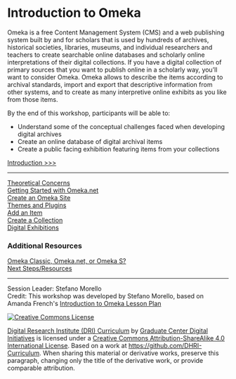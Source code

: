 # Introduction to Omeka

Omeka is a free Content Management System (CMS) and a web publishing system built by and for scholars that is used by hundreds of archives, historical societies, libraries, museums, and individual researchers and teachers to create searchable online databases and scholarly online interpretations of their digital collections. If you have a digital collection of primary sources that you want to publish online in a scholarly way, you’ll want to consider Omeka.
Omeka allows to describe the items according to archival standards, import and export that descriptive information from other systems, and to create as many interpretive online exhibits as you like from those items.


By the end of this workshop, participants will be able to:

- Understand some of the conceptual challenges faced when developing digital archives 
- Create an online database of digital archival items
- Create a public facing exhibition featuring items from your collections

[Introduction >>>](sections/intro.md)  

-----

[Theoretical Concerns](sections/theoreticalconcerns.md)   
[Getting Started with Omeka.net](sections/omekainstall.md)  
[Create an Omeka Site](sections/createasite.md)  
[Themes and Plugins](sections/themesplugins.md)    
[Add an Item](sections/addanitem.md)   
[Create a Collection](sections/collections.md)   
[Digital Exhibitions](sections/digitalexhibitions.md)  

### Additional Resources

[Omeka Classic, Omeka.net, or Omeka S?](sections/whichomeka.md)  
[Next Steps/Resources](sections/next.md)    

-----

Session Leader: Stefano Morello  
Credit: This workshop was developed by Stefano Morello, based on Amanda French's [Introduction to Omeka Lesson Plan](http://amandafrench.net/2013/11/12/introduction-to-omeka-lesson-plan/)

[![Creative Commons License](https://i.creativecommons.org/l/by-sa/4.0/88x31.png)](http://creativecommons.org/licenses/by-sa/4.0/)

[Digital Research Institute (DRI) Curriculum](http://purl.org/dc/terms/) by [Graduate Center Digital Initiatives](https://gcdi.commons.gc.cuny.edu/) is licensed under a [Creative Commons Attribution-ShareAlike 4.0 International License](http://creativecommons.org/licenses/by-sa/4.0/). Based on a work at <https://github.com/DHRI-Curriculum>. When sharing this material or derivative works, preserve this paragraph, changing only the title of the derivative work, or provide comparable attribution.

